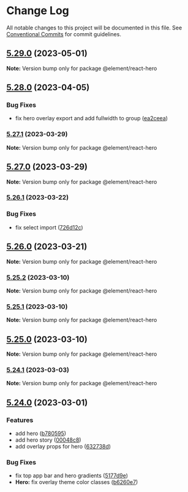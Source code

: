 # Change Log

All notable changes to this project will be documented in this file.
See [Conventional Commits](https://conventionalcommits.org) for commit guidelines.

## [5.29.0](https://github.platforms.engineering/element/element-react/compare/v5.28.0...v5.29.0) (2023-05-01)

**Note:** Version bump only for package @element/react-hero

## [5.28.0](https://github.platforms.engineering/element/element-react/compare/v5.27.1...v5.28.0) (2023-04-05)

### Bug Fixes

-   fix hero overlay export and add fullwidth to group ([ea2ceea](https://github.platforms.engineering/element/element-react/commits/ea2ceea76ec8206e0d29e68d9e0aa2006e18f75a))

### [5.27.1](https://github.platforms.engineering/element/element-react/compare/v5.27.0...v5.27.1) (2023-03-29)

**Note:** Version bump only for package @element/react-hero

## [5.27.0](https://github.platforms.engineering/element/element-react/compare/v5.26.1...v5.27.0) (2023-03-29)

**Note:** Version bump only for package @element/react-hero

### [5.26.1](https://github.platforms.engineering/element/element-react/compare/v5.26.0...v5.26.1) (2023-03-22)

### Bug Fixes

-   fix select import ([726d12c](https://github.platforms.engineering/element/element-react/commits/726d12c2bb8724fe432b9c34fde3652b24d2f8bb))

## [5.26.0](https://github.platforms.engineering/element/element-react/compare/v5.25.2...v5.26.0) (2023-03-21)

**Note:** Version bump only for package @element/react-hero

### [5.25.2](https://github.platforms.engineering/element/element-react/compare/v5.25.1...v5.25.2) (2023-03-10)

**Note:** Version bump only for package @element/react-hero

### [5.25.1](https://github.platforms.engineering/element/element-react/compare/v5.25.0...v5.25.1) (2023-03-10)

**Note:** Version bump only for package @element/react-hero

## [5.25.0](https://github.platforms.engineering/element/element-react/compare/v5.24.1...v5.25.0) (2023-03-10)

**Note:** Version bump only for package @element/react-hero

### [5.24.1](https://github.platforms.engineering/element/element-react/compare/v5.24.0...v5.24.1) (2023-03-03)

**Note:** Version bump only for package @element/react-hero

## [5.24.0](https://github.platforms.engineering/element/element-react/compare/v5.23.0...v5.24.0) (2023-03-01)

### Features

-   add hero ([b780595](https://github.platforms.engineering/element/element-react/commits/b780595006bf6200ddee441a429f87cec45c31ae))
-   add hero story ([00048c8](https://github.platforms.engineering/element/element-react/commits/00048c826e518937236d0013c0233e751776d956))
-   add overlay props for hero ([632738d](https://github.platforms.engineering/element/element-react/commits/632738d11b467a1117ccd80a4ec137a745d273b9))

### Bug Fixes

-   fix top app bar and hero gradients ([5177d9e](https://github.platforms.engineering/element/element-react/commits/5177d9e2c94775c771fb263ec13f32b634cfdbad))
-   **Hero:** fix overlay theme color classes ([b6260e7](https://github.platforms.engineering/element/element-react/commits/b6260e7d34593628450275d1eb96490345a0b5a4))
